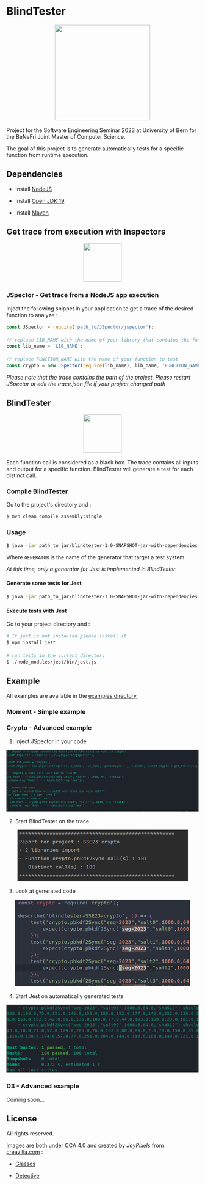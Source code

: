 # BlindTester

<p align="center">
    <img 
    src="https://creazilla-store.fra1.digitaloceanspaces.com/emojis/46374/sunglasses-emoji-clipart-md.png" 
    width="250" 
    height="250">
</p>

Project for the Software Engineering Seminar 2023 at University of Bern for the BeNeFri Joint Master of Computer Science.

The goal of this project is to generate automatically tests for a specific function from runtime execution.

## Dependencies

- Install [NodeJS](https://nodejs.org/)

- Install [Open JDK 19](https://jdk.java.net/19/)

- Install [Maven](https://maven.apache.org/)

## Get trace from execution with Inspectors

<p align="center">
    <img 
        src="https://creazilla-store.fra1.digitaloceanspaces.com/emojis/48141/detective-emoji-clipart-md.png" 
        width="100" 
        height="100">
</p>

### JSpector - Get trace from a NodeJS app execution

Inject the following snippet in your application to get a trace of the desired function to analyze :

``` javascript
const JSpector = require('path_to/JSpector/jspector');

// replace LIB_NAME with the name of your library that contains the function to test
const lib_name = 'LIB_NAME';

// replace FUNCTION_NAME with the name of your function to test
const crypto = new JSpector(require(lib_name), lib_name, 'FUNCTION_NAME', __filename, 'SSE23-crypto').get_library();
```

*Please note that the trace contains the path of the project. Please restart JSpector or edit the trace.json file if your project changed path*

## BlindTester

<p align="center">
    <img 
    src="https://creazilla-store.fra1.digitaloceanspaces.com/emojis/46374/sunglasses-emoji-clipart-md.png" 
    width="100" 
    height="100">
</p>

Each function call is considered as a black box. The trace contains all inputs and output for a specific function. BlindTester will generate a test for each distinct call.

### Compile BlindTester

Go to the project's directory and : 

``` sh
$ mvn clean compile assembly:single
```

### Usage 

``` sh
$ java -jar path_to_jar/blindtester-1.0-SNAPSHOT-jar-with-dependencies.jar GENERATOR path_to_trace/trace.json
```

Where `GENERATOR` is the name of the generator that target a test system.

*At this time, only a generator for Jest is implemented in BlindTester*

#### Generate some tests for Jest

``` sh
$ java -jar path_to_jar/blindtester-1.0-SNAPSHOT-jar-with-dependencies.jar jest path_to_trace/trace.json
```

#### Execute tests with Jest

Go to your project directory and : 

``` sh
# If jest is not installed please install it
$ npm install jest

# run tests in the current directory
$ ./node_modules/jest/bin/jest.js
```

## Example

All examples are available in the [examples directory](examples/)

### Moment - Simple example



### Crypto - Advanced example

1. Inject JSpector in your code

<p align="center">
    <img 
    src="./docs/images/crypto_jspector.png">
</p>

2. Start BlindTester on the trace

<p align="center">
    <img 
    src="./docs/images/crypto_report.png">
</p>

3. Look at generated code

<p align="center">
    <img 
    src="./docs/images/crypto_generation.png">
</p>

4. Start Jest on automatically generated tests

<p align="center">
    <img 
    src="./docs/images/crypto_jest.png">
</p>

### D3 - Advanced example

Coming soon...

## License

All rights reserved.

Images are both under CCA 4.0 and created by *JoyPixels* from [creazilla.com](https://creazilla.com) :

- [Glasses](https://creazilla.com/nodes/46374-sunglasses-emoji-clipart)

- [Detective](https://creazilla.com/nodes/48141-detective-emoji-clipart)
